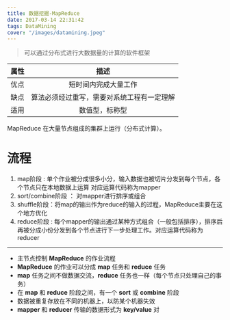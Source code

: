 ```yaml
---
title: 数据挖掘-MapReduce
date: 2017-03-14 22:31:42
tags: DataMining
cover: "/images/datamining.jpeg"
---
```


> 可以通过分布式进行大数据量的计算的软件框架

|属性|描述|
|:---:|:---:|
|优点|短时间内完成大量工作|
|缺点|算法必须经过重写，需要对系统工程有一定理解|
|适用|数值型，标称型|

MapReduce 在大量节点组成的集群上运行（分布式计算）。

# 流程

1. map阶段 : 单个作业被分成很多小分，输入数据也被切片分发到每个节点，各个节点只在本地数据上运算 对应运算代码称为mapper
2. sort/combine阶段 ： 对mapper进行排序或组合
3. shuffle阶段：将map的输出作为reduce的输入的过程，MapReduce主要在这个地方优化
4. reduce阶段 : 每个mapper的输出通过某种方式组合（一般包括排序），排序后再被分成小份分发到各个节点进行下一步处理工作。对应运算代码称为reducer

------

* 主节点控制 **MapReduce** 的作业流程
* **MapReduce** 的作业可以分成 **map** 任务和 **reduce** 任务
* **map** 任务之间不做数据交流，**reduce** 任务也一样（每个节点只处理自己的事务）
* 在 **map** 和  **reduce** 阶段之间，有一个 **sort** 或 **combine** 阶段
* 数据被重复存放在不同的机器上，以防某个机器失效
* **mapper** 和 **reducer** 传输的数据形式为 **key/value** 对